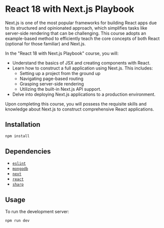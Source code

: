 # React 18 with Next.js Playbook

Next.js is one of the most popular frameworks for building React apps due to its structured and opinionated approach, which simplifies tasks like server-side rendering that can be challenging. This course adopts an example-based method to efficiently teach the core concepts of both React (optional for those familiar) and Next.js. 

In the "React 18 with Next.js Playbook" course, you will:
- Understand the basics of JSX and creating components with React.
- Learn how to construct a full application using Next.js. This includes:
  - Setting up a project from the ground up
  - Navigating page-based routing
  - Grasping server-side rendering
  - Utilizing the built-in Next.js API support.
- Delve into deploying Next.js applications to a production environment.

Upon completing this course, you will possess the requisite skills and knowledge about Next.js to construct comprehensive React applications.

## Installation

```bash
npm install
```

## Dependencies

- [`eslint`](https://www.npmjs.com/package/eslint)
- [`mongodb`](https://www.npmjs.com/package/mongodb)
- [`next`](https://nextjs.org/)
- [`react`](https://react.dev/)
- [`sharp`](https://www.npmjs.com/package/sharp)

## Usage

To run the development server:

```bash
npm run dev
```

